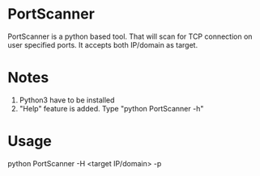 # PortScanner
PortScanner is a python based tool. That will scan for TCP connection on user specified ports. It accepts both IP/domain as target.

# Notes
1. Python3 have to be installed
2. "Help" feature is added. Type "python PortScanner -h"

# Usage
python PortScanner -H <target IP/domain> -p <port>
